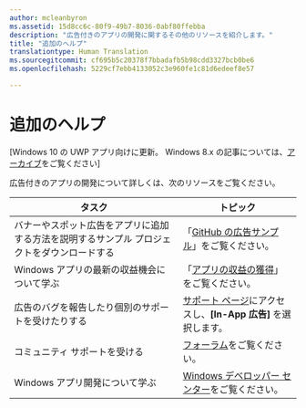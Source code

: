 ```yaml
---
author: mcleanbyron
ms.assetid: 15d8cc6c-80f9-49b7-8036-0abf80ffebba
description: "広告付きのアプリの開発に関するその他のリソースを紹介します。"
title: "追加のヘルプ"
translationtype: Human Translation
ms.sourcegitcommit: cf695b5c20378f7bbadafb5b98cdd3327bcb0be6
ms.openlocfilehash: 5229cf7ebb4133052c3e960fe1c81d6edeef8e57

---
```


# 追加のヘルプ


\[Windows 10 の UWP アプリ向けに更新。 Windows 8.x の記事については、[アーカイブ](http://go.microsoft.com/fwlink/p/?linkid=619132)をご覧ください\]

広告付きのアプリの開発について詳しくは、次のリソースをご覧ください。

|  タスク    | トピック |               
|----------|-------|
| バナーやスポット広告をアプリに追加する方法を説明するサンプル プロジェクトをダウンロードする     |「[GitHub の広告サンプル](http://aka.ms/githubads)」をご覧ください。       |
| Windows アプリの最新の収益機会について学ぶ     | 「[アプリの収益の獲得](https://developer.microsoft.com/en-us/windows/monetize)」をご覧ください。        |
| 広告のバグを報告したり個別のサポートを受けたりする     | [サポート ページ](https://go.microsoft.com/fwlink/p/?LinkId=331508)にアクセスし、**[In-App 広告]** を選択します。        |
| コミュニティ サポートを受ける     | [フォーラム](http://go.microsoft.com/fwlink/p/?LinkId=401266)をご覧ください。       |
| Windows アプリ開発について学ぶ     | [Windows デベロッパー センター](http://msdn.microsoft.com/windows/apps)をご覧ください。        |



 

 

 



<!--HONumber=Jun16_HO4-->


